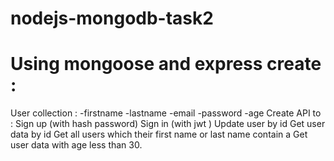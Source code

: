 # nodejs-mongodb-task2

# Using mongoose and express create : 
User collection : 
        -firstname 
        -lastname
        -email
        -password
        -age
Create API to : 
Sign up (with hash password)
Sign in (with jwt )
Update user by id 
Get user data by id 
Get all users which their first name or last name contain a 
Get user data with age less than 30.


